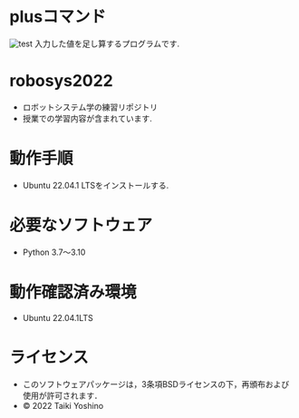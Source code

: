# plusコマンド
![test](https://github.com/Yoshino0304/robosys2022/actions/workflows/test.yml/badge.svg)
入力した値を足し算するプログラムです.

# robosys2022
* ロボットシステム学の練習リポジトリ
* 授業での学習内容が含まれています.

# 動作手順
* Ubuntu 22.04.1 LTSをインストールする.

# 必要なソフトウェア
* Python 3.7～3.10

# 動作確認済み環境
* Ubuntu 22.04.1LTS 

# ライセンス
 * このソフトウェアパッケージは，3条項BSDライセンスの下，再頒布および使用が許可されます．
 * © 2022 Taiki Yoshino
